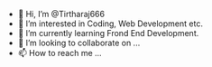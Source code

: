 - 👋 Hi, I’m @Tirtharaj666
- 👀 I’m interested in Coding, Web Development etc.
- 🌱 I’m currently learning Frond End Development.
- 💞️ I’m looking to collaborate on ...
- 📫 How to reach me ...

<!---
Tirtharaj666/Tirtharaj666 is a ✨ special ✨ repository because its `README.md` (this file) appears on your GitHub profile.
You can click the Preview link to take a look at your changes.
--->
